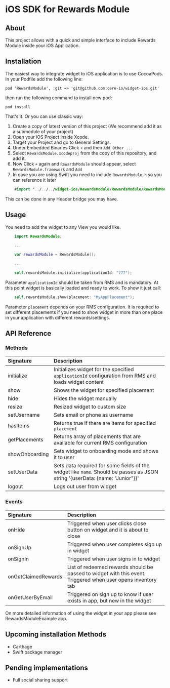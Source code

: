 # iOS SDK for Rewards Module

## About

This project allows with a quick and simple interface to include Rewards Module inside your iOS Application.

## Installation

The easiest way to integrate widget to iOS application is to use CocoaPods. In your Podfile add the following line:

    pod 'RewardsModule', :git => 'git@github.com:cere-io/widget-ios.git'

then run the following command to install new pod:

    pod install

That's it. Or you can use classic way:

1. Create a copy of latest version of this project (We recommend add it as a submodule of your project)
2. Open your iOS Project inside Xcode.
3. Target your Project and go to General Settings.
4. Under Embedded Binaries Click `+` and then `Add Other ...`
5. Select `RewardsModule.xcodeproj` from the copy of this repository, and add it.
6. Now Click `+` again and `RewardsModule` should appear, select `RewardsModule.framework` and `Add`
7. In case you are using Swift you need to include `RewardsModule.h` so you can reference it later

```swift
    #import "../../../widget-ios/RewardsModule/RewardsModule/RewardsModule.h"
```

This can be done in any Header bridge you may have.

## Usage

You need to add the widget to any View you would like.

```swift
    import RewardsModule;

    ...

    var rewardsModule = RewardsModule();

    ...

    self.rewardsModule.initialize(applicationId: "777");
```

Parameter `applicationId` should be taken from RMS and is mandatory.
At this point widget is basically loaded and ready to work. To show it just call:

```swift
    self.rewardsModule.show(placement: "MyAppPlacement");
```
Parameter `placement` depends on your RMS configuration. It is required to set different placements if you need to show widget in more than one place in your application with different rewards/settings.

## API Reference
### Methods

| Signature | Description |
| :-- | :-- |
| initialize | Initializes widget for the specified `applicationId` configuration from RMS and loads widget content |
| show | Shows the widget for specified placement |
| hide | Hides the widget manually |
| resize | Resized widget to custom size |
| setUsername | Sets email or phone as username |
| hasItems | Returns true if there are items for specified `placement` |
| getPlacements | Returns array of placements that are available for current RMS configuration |
| showOnboarding | Sets widget to onboarding mode and shows it to user |
| setUserData | Sets data required for some fields of the widget like `name`. Should be passes as JSON string '{userData: {name: "Junior"}}'
| logout | Logs out user from widget |

### Events

| Signature | Description |
| :-- | :-- |
| onHide | Triggered when user clicks close button on widget and it is about to close |
| onSignUp | Triggered when user completes sign up in widget |
| onSignIn | Triggered when user signs in to widget |
| onGetClaimedRewards | List of redeemed rewards should be passed to widget with this event. Triggered when user opens inventory tab |
| onGetUserByEmail | Triggered on sign up to know if user exists in app, but new in the widget |

On more detailed information of using the widget in your app please see RewardsModuleExample app.

## Upcoming installation Methods

* Carthage
* Swift package manager

## Pending implementations

* Full social sharing support